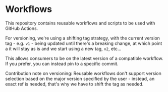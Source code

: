 # Workflows

This repository contains reusable workflows and scripts to be used with GitHub Actions.

For versioning, we're using a shifting tag strategy, with the current version tag - e.g. `v1` - being updated until
there's a breaking change, at which point a it will stay as is and we start using a new tag, `v2`, etc...

This allows consumers to be on the latest version of a compatible workflow. If you prefer, you can instead pin to a
specific commit.

Contribution note on versioning: Reusable workflows don't support version selection based on the major version specified
by the user - instead, an exact ref is needed, that's why we have to shift the tag as needed.
